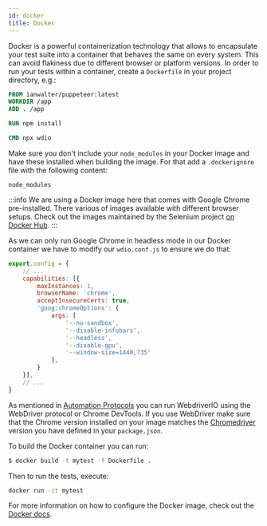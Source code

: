 ```yaml
---
id: docker
title: Docker
---
```


Docker is a powerful containerization technology that allows to encapsulate your test suite into a container that behaves the same on every system. This can avoid flakiness due to different browser or platform versions. In order to run your tests within a container, create a `Dockerfile` in your project directory, e.g.:

```Dockerfile
FROM ianwalter/puppeteer:latest
WORKDIR /app
ADD . /app

RUN npm install

CMD npx wdio
```

Make sure you don't include your `node_modules` in your Docker image and have these installed when building the image. For that add a `.dockerignore` file with the following content:

```
node_modules
```

:::info We are using a Docker image here that comes with Google Chrome pre-installed. There various of images available with different browser setups. Check out the images maintained by the Selenium project [on Docker Hub](https://hub.docker.com/u/selenium). :::

As we can only run Google Chrome in headless mode in our Docker container we have to modify our `wdio.conf.js` to ensure we do that:

```js title="wdio.conf.js"
export.config = {
    // ...
    capabilities: [{
        maxInstances: 1,
        browserName: 'chrome',
        acceptInsecureCerts: true,
        'goog:chromeOptions': {
            args: [
                '--no-sandbox',
                '--disable-infobars',
                '--headless',
                '--disable-gpu',
                '--window-size=1440,735'
            ],
        }
    }],
    // ...
}
```

As mentioned in [Automation Protocols](/docs/automationProtocols) you can run WebdriverIO using the WebDriver protocol or Chrome DevTools. If you use WebDriver make sure that the Chrome version installed on your image matches the [Chromedriver](https://www.npmjs.com/package/chromedriver) version you have defined in your `package.json`.

To build the Docker container you can run:

```bash
$ docker build -t mytest -f Dockerfile .
```

Then to run the tests, execute:

```bash
docker run -it mytest
```

For more information on how to configure the Docker image, check out the [Docker docs](https://docs.docker.com/).
